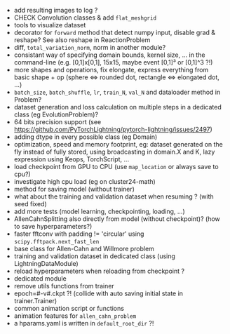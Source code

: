 - add resulting images to log ?
- CHECK Convolution classes & add `flat_meshgrid`
- tools to visualize dataset
- decorator for `forward` method that detect numpy input, disable grad & reshape? See also reshape in ReactionProblem
- diff, `total_variation_norm`, norm in another module?
- consistant way of specifying domain bounds, kernel size, ... in the command-line (e.g. [0,1]x[0,1], 15x15, maybe event [0,1]³ or [0,1]^3 ?!)
- more shapes and operations, fix elongate, express everything from basic shape + op (sphere <=> rounded dot, rectangle <=> elongated dot, ...)
- `batch_size`, `batch_shuffle`, `lr`, `train_N`, `val_N` and dataloader method in Problem?
- dataset generation and loss calculation on multiple steps in a dedicated class (eg EvolutionProblem)?
- 64 bits precision support (see https://github.com/PyTorchLightning/pytorch-lightning/issues/2497)
- adding dtype in every possible class (eg Domain)
- optimization, speed and memory footprint, eg: dataset generated on the fly instead of fully stored, using broadcasting in domain.X and K, lazy expression using Keops, TorchScript, ...
- load checkpoint from GPU to CPU (use `map_location` or always save to cpu?)
- investigate high cpu load (eg on cluster24-math)
- method for saving model (without trainer)
- what about the training and validation dataset when resuming ? (with seed fixed)
- add more tests (model learning, checkpointing, loading, ...)
- AllenCahnSplitting also directly from model (without checkpoint)? (how to save hyperparameters?)
- faster fftconv with padding != 'circular' using `scipy.fftpack.next_fast_len`
- base class for Allen-Cahn and Willmore problem
- training and validation dataset in dedicated class (using LightningDataModule)
- reload hyperparameters when reloading from checkpoint ?
- dedicated module
- remove utils functions from trainer
- epoch=#-v#.ckpt ?! (collide with auto saving initial state in trainer.Trainer)
- common animation script or functions
- animation features for `allen_cahn_problem`
- a hparams.yaml is written in `default_root_dir` ?!
